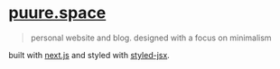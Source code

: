 # [puure.space](https://puure.space)

> personal website and blog. designed with a focus on minimalism

built with [next.js](https://nextjs.org) and styled with [styled-jsx](https://github.com/zeit/styled-jsx).
